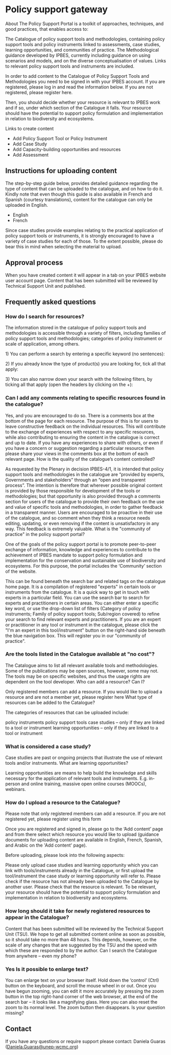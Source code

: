 # Policy support gateway

About The Policy Support Portal is a toolkit of approaches, techniques, and good practices, that enables access to:

The Catalogue of policy support tools and methodologies, containing policy support tools and policy instruments linked to assessments, case studies, learning opportunities, and communities of practice. The Methodological guidance developed by IPBES, currently including guidance on using scenarios and models, and on the diverse conceptualisation of values. Links to relevant policy support tools and instruments are included.

In order to add content to the Catalogue of Policy Support Tools and Methodologies you need to be signed in with your IPBES account. If you are registered, please log in and read the information below. If you are not registered, please register here.

Then, you should decide whether your resource is relevant to IPBES work and if so, under which section of the Catalogue it falls. Your resource should have the potential to support policy formulation and implementation in relation to biodiversity and ecosystems.

Links to create content

* Add Policy Support Tool or Policy Instrument
* Add Case Study
* Add Capacity-building opportunities and resources​
* Add Assessment

## Instructions for uploading content

The step-by-step guide below, provides detailed guidance regarding the type of content that can be uploaded to the catalogue, and on how to do it. Kindly note that even though this guide is also available in French and Spanish \(courtesy translations\), content for the catalogue can only be uploaded in English.

* English
* French

Since case studies provide examples relating to the practical application of policy support tools or instruments, it is strongly encouraged to have a variety of case studies for each of those. To the extent possible, please do bear this in mind when selecting the material to upload.

## Approval process

When you have created content it will appear in a tab on your IPBES website user account page. Content that has been submitted will be reviewed by Technical Support Unit and published.

## Frequently asked questions

### How do I search for resources?

The information stored in the catalogue of policy support tools and methodologies is accessible through a variety of filters, including families of policy support tools and methodologies; categories of policy instrument or scale of application, among others.

1\) You can perform a search by entering a specific keyword \(no sentences\):

2\) If you already know the type of product\(s\) you are looking for, tick all that apply:

3\) You can also narrow down your search with the following filters, by ticking all that apply \(open the headers by clicking on the +\):

### Can I add any comments relating to specific resources found in the catalogue?

Yes, and you are encouraged to do so. There is a comments box at the bottom of the page for each resource. The purpose of this is for users to leave constructive feedback on the individual resources. This will contribute to the exchange of experiences with respect to any specific resources, while also contributing to ensuring the content in the catalogue is correct and up to date. If you have any experiences to share with others, or even if you have a concern or suggestion regarding a particular resource then please share your views in the comments box at the bottom of each relevant page. How is the quality of the catalogue’s content controlled?

As requested by the Plenary in decision IPBES-4/1, it is intended that policy support tools and methodologies in the catalogue are “provided by experts, Governments and stakeholders” through an “open and transparent process”. The intention is therefore that wherever possible original content is provided by those responsible for development of the tools or methodologies; but that opportunity is also provided through a comments section for users of the catalogue to provide their own feedback on the use and value of specific tools and methodologies, in order to gather feedback in a transparent manner. Users are encouraged to be proactive in their use of the catalogue, and so comment when they think a resource needs editing, updating, or even removing if the content is unsatisfactory in any way. This feedback is extremely valuable. What is the "community of practice" in the policy support portal?

One of the goals of the policy support portal is to promote peer-to-peer exchange of information, knowledge and experiences to contribute to the achievement of IPBES mandate to support policy formulation and implementation for the conservation and sustainable use of biodiversity and ecosystems. For this purpose, the portal includes the ‘Community’ section of the website.

This can be found beneath the search bar and related tags on the catalogue home page. It is a compilation of registered "experts" in certain tools or instruments from the catalogue. It is a quick way to get in touch with experts in a particular field. You can use the search bar to search for experts and practitioners in certain areas. You can either enter a specific key word, or use the drop-down list of filters \(Category of policy instruments; Family of policy support tools; Sub/region covered\) to refine your search to find relevant experts and practitioners. If you are an expert or practitioner in any tool or instrument in the catalogue, please click the "I'm an expert in this tool/instrument" button on the right-hand side beneath the blue navigation box. This will register you in our "community of practice".

### Are the tools listed in the Catalogue available at "no cost"?

The Catalogue aims to list all relevant available tools and methodologies. Some of the publications may be open sources, however, some may not. The tools may be on specific websites, and thus the usage rights are dependent on the tool developer. Who can add a resource? Can I?

Only registered members can add a resource. If you would like to upload a resource and are not a member yet, please register here What type of resources can be added to the Catalogue?

The categories of resources that can be uploaded include:

policy instruments policy support tools case studies – only if they are linked to a tool or instrument learning opportunities – only if they are linked to a tool or instrument

### What is considered a case study?

Case studies are past or ongoing projects that illustrate the use of relevant tools and/or instruments. What are learning opportunities?

Learning opportunities are means to help build the knowledge and skills necessary for the application of relevant tools and instruments. E.g. in-person and online training, massive open online courses \(MOOCs\), webinars.

### How do I upload a resource to the Catalogue?

Please note that only registered members can add a resource. If you are not registered yet, please register using this form

Once you are registered and signed in, please go to the ‘Add content’ page and from there select which resource you would like to upload \(guidance documents for uploading content are available in English, French, Spanish, and Arabic on the 'Add content' page\).

Before uploading, please look into the following aspects:

Please only upload case studies and learning opportunity which you can link with tools/instruments already in the Catalogue, or first upload the tool/instrument the case study or learning opportunity will refer to. Please check if the resource has not already been uploaded to the Catalogue by another user. Please check that the resource is relevant. To be relevant, your resource should have the potential to support policy formulation and implementation in relation to biodiversity and ecosystems.

### How long should it take for newly registered resources to appear in the Catalogue?

Content that has been submitted will be reviewed by the Technical Support Unit \(TSU\). We hope to get all submitted content online as soon as possible, so it should take no more than 48 hours. This depends, however, on the scale of any changes that are suggested by the TSU and the speed with which these are responded to by the author. Can I search the Catalogue from anywhere – even my phone?

### Yes Is it possible to enlarge text?

You can enlarge text on your browser itself. Hold down the ‘control’ \(Ctrl\) button on the keyboard, and scroll the mouse wheel in or out. Once you have begun zooming, you can edit it more accurately by pressing the zoom button in the top right-hand corner of the web browser, at the end of the search bar – it looks like a magnifying glass. Here you can also reset the zoom to its normal level. The zoom button then disappears. Is your question missing?

## Contact

If you have any questions or require support please contact: Daniela Guaras \([Daniela.Guaras@unep-wcmc.org](mailto:Daniela.Guaras@unep-wcmc.org)\)

